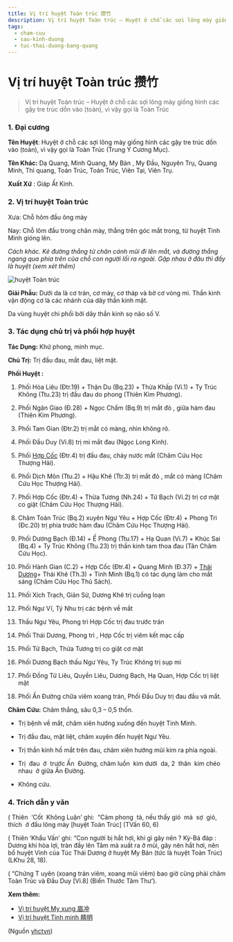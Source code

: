 ```yaml
---
title: Vị trí huyệt Toàn trúc 攒竹
description: Vị trí huyệt Toàn trúc – Huyệt ở chỗ các sợi lông mày giống hình các gậy tre trúc dồn vào (toàn), vì vậy gọi là Toàn Trúc
tags:
  - cham-cuu
  - sau-kinh-duong
  - tuc-thai-duong-bang-quang
---
```


# Vị trí huyệt Toàn trúc 攒竹 

> Vị trí huyệt Toàn trúc – Huyệt ở chỗ các sợi lông mày giống hình các gậy tre trúc dồn vào (toàn), vì vậy gọi là Toàn Trúc

### 1. Đại cương

**Tên Huyệt**: Huyệt ở chỗ các sợi lông mày giống hình các gậy tre trúc dồn vào (toàn), vì vậy gọi là Toàn Trúc (Trung Y Cương Mục).

**Tên Khác:** Dạ Quang, Minh Quang, My Bản , My Đầu, Nguyên Trụ, Quang Minh, Thỉ quang, Toán Trúc, Toản Trúc, Viên Tại, Viên Trụ.

**Xuất Xứ** : Giáp Ất Kinh.

### 2. Vị trí huyệt Toàn trúc

Xưa: Chỗ hõm đầu ông mày

Nay: Chỗ lõm đầu trong chân mày, thẳng trên góc mắt trong, từ huyệt Tình Minh gióng lên.

*Cách khác. Kẻ đường thẳng từ chân cánh mũi đi lên mắt, và đường thẳng ngang qua phía trên của chỗ con người lồi ra ngoài. Gặp nhau ở đâu thì đấy là huyệt (xem xét thêm)*

![huyệt Toàn trúc](/imgs/yhctvn/huyet-toan-truc-300x169.jpg)

**Giải Phẫu:** Dưới da là cơ trán, cơ mày, cơ tháp và bờ cơ vòng mi. Thần kinh vận động cơ là các nhánh của dây thần kinh mặt.

Da vùng huyệt chi phối bởi dây thần kinh sọ não số V.

### 3. Tác dụng chủ trị và phối hợp huyệt

**Tác Dụng:** Khứ phong, minh mục.

**Chủ Trị:** Trị đầu đau, mắt đau, liệt mặt.

**Phối Huyệt :**

1. Phối Hòa Liêu (Đtr.19) + Thận Du (Bq.23) + Thừa Khấp (Vi.1) + Ty Trúc Không (Ttu.23) trị đầu đau do phong (Thiên Kim Phương).
2. Phối Ngân Giao (Đ.28) + Ngọc Chẩm (Bq.9) trị mắt đỏ , giữa hàm đau (Thiên Kim Phương).
3. Phối Tam Gian (Đtr.2) trị mắt có màng, nhìn không rõ.
4. Phối Đầu Duy (Vi.8) trị mi mắt đau (Ngọc Long Kinh).
5. Phối [Hợp Cốc](/yhctvn/huyet-hop-coc-%e5%90%88-%e8%b0%b7) (Đtr.4) trị đầu đau, chảy nước mắt (Châm Cứu Học Thượng Hải).
6. Phối Dịch Môn (Ttu.2) + Hậu Khê (Ttr.3) trị mắt đỏ , mắt có màng (Châm Cứu Học Thượng Hải).
7. Phối Hợp Cốc (Đtr.4) + Thừa Tương (Nh.24) + Tứ Bạch (Vi.2) trị cơ mặt co giật (Châm Cứu Học Thượng Hải).
8. Châm Toàn Trúc (Bq.2) xuyên Ngư Yêu + Hợp Cốc (Đtr.4) + Phong Trì (Đc.20) trị phía trước hàm đau (Châm Cứu Học Thượng Hải).
9. Phối Dương Bạch (Đ.14) + Ế Phong (Ttu.17) + Hạ Quan (Vi.7) + Khúc Sai (Bq.4) + Ty Trúc Không (Ttu.23) trị thần kinh tam thoa đau (Tân Châm Cứu Học).
10. Phối Hành Gian (C.2) + Hợp Cốc (Đtr.4) + Quang Minh (Đ.37) + [Thái Dương](/yhctvn/vi-tri-huyet-thai-duong-tong-hop)+ Thái Khê (Th.3) + Tinh Minh (Bq.1) có tác dụng làm cho mắt sáng (Châm Cứu Học Thủ Sách).

11. Phối Xích Trạch, Giản Sử, Dương Khê trị cuồng loạn
12. Phối Ngư Vĩ, Tý Nhu trị các bệnh về mắt
13. Thấu Ngư Yêu, Phong trì Hợp Cốc trị đau trước trán
14. Phối Thái Dương, Phong trì , Hợp Cốc trị viêm kết mạc cấp
15. Phối Tứ Bạch, Thừa Tương trị co giật cơ mặt
16. Phối Dương Bạch thấu Ngư Yêu, Ty Trúc Không trị sụp mi
17. Phối Đồng Tử Liêu, Quyền Liêu, Dương Bạch, Hạ Quan, Hợp Cốc trị liệt mặt
18. Phối Ấn Đường chữa viêm xoang trán, Phối Đầu Duy trị đau đầu và mắt.

**Châm Cứu:** Châm thẳng, sâu 0,3 – 0,5 thốn.

+ Trị bệnh về mắt, châm xiên hướng xuống đến huyệt Tinh Minh.

+ Trị đầu đau, mặt liệt, châm xuyên đến huyệt Ngư Yêu.

+ Trị thần kinh hố mắt trên đau, châm xiên hướng mũi kim ra phía ngoài.

+ Trị  đau  ở  trước Ấn  Đường, châm luồn  kim dưới  da, 2  thân  kim chéo  nhau  ở giữa Ấn Đường.

* Không cứu.

### 4. Trích dẫn y văn

( Thiên  ‘Cốt  Không Luận’ ghi:  “Cảm phong  tà, nếu thấy gió  mà  sợ  gió, thích  ở đầu lông mày [huyệt Toàn Trúc] (TVấn 60, 6)

( Thiên ‘Khẩu Vấn’ ghi: “Con người bị hắt hơi, khí gì gây nên ? Kỳ-Bá đáp : Dương khí hòa lợi, tràn đầy lên Tâm mà xuất ra ở mũi, gây nên hắt hơi, nên bổ huyệt Vinh của Túc Thái Dương ở huyệt My Bản (tức là huyệt Toàn Trúc) (LKhu 28, 18).

( “Chứng T uyên (xoang trán viêm, xoang mũi viêm) bao giờ cũng phải châm Toàn Trúc và Đầu Duy [Vi.8] (Biển Thước Tâm Thư’).

**Xem thêm:**

* [Vị trí huyệt My xung 眉冲](/yhctvn/vi-tri-huyet-my-xung-%e7%9c%89%e5%86%b2)
* [Vị trí huyệt Tình minh 睛明](/yhctvn/vi-tri-huyet-tinh-minh-%e7%9d%9b%e6%98%8e)

(Nguồn <a href="https://yhctvn.com/vi-tri-huyet-toan-truc-攒竹/" target="_blank">yhctvn</a>)
